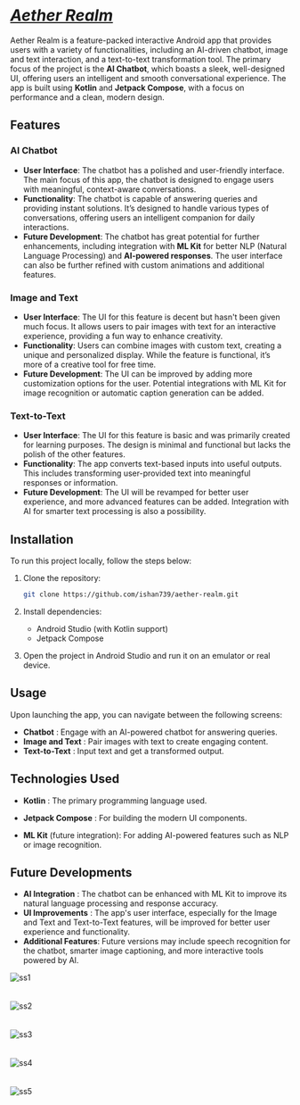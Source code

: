# <ins>_Aether Realm_</ins>

Aether Realm is a feature-packed interactive Android app that provides users with a variety of functionalities, including an AI-driven chatbot, image and text interaction, and a text-to-text transformation tool. The primary focus of the project is the **AI Chatbot**, which boasts a sleek, well-designed UI, offering users an intelligent and smooth conversational experience. The app is built using **Kotlin** and **Jetpack Compose**, with a focus on performance and a clean, modern design.

## Features

### **AI Chatbot**
- **User Interface**: The chatbot has a polished and user-friendly interface. The main focus of this app, the chatbot is designed to engage users with meaningful, context-aware conversations.
- **Functionality**: The chatbot is capable of answering queries and providing instant solutions. It’s designed to handle various types of conversations, offering users an intelligent companion for daily interactions.
- **Future Development**: The chatbot has great potential for further enhancements, including integration with **ML Kit** for better NLP (Natural Language Processing) and **AI-powered responses**. The user interface can also be further refined with custom animations and additional features.

### **Image and Text**
- **User Interface**: The UI for this feature is decent but hasn't been given much focus. It allows users to pair images with text for an interactive experience, providing a fun way to enhance creativity.
- **Functionality**: Users can combine images with custom text, creating a unique and personalized display. While the feature is functional, it’s more of a creative tool for free time.
- **Future Development**: The UI can be improved by adding more customization options for the user. Potential integrations with ML Kit for image recognition or automatic caption generation can be added.

### **Text-to-Text**
- **User Interface**: The UI for this feature is basic and was primarily created for learning purposes. The design is minimal and functional but lacks the polish of the other features.
- **Functionality**: The app converts text-based inputs into useful outputs. This includes transforming user-provided text into meaningful responses or information.
- **Future Development**: The UI will be revamped for better user experience, and more advanced features can be added. Integration with AI for smarter text processing is also a possibility.

## Installation

To run this project locally, follow the steps below:

1. Clone the repository:
   ```bash
   git clone https://github.com/ishan739/aether-realm.git

2. Install dependencies:
   - Android Studio (with Kotlin support)
   - Jetpack Compose

3. Open the project in Android Studio and run it on an emulator or real device.

## Usage

Upon launching the app, you can navigate between the following screens:

- **Chatbot** : Engage with an AI-powered chatbot for answering queries.
- **Image and Text** : Pair images with text to create engaging content.
- **Text-to-Text** : Input text and get a transformed output.
  
## Technologies Used
- **Kotlin** : The primary programming language used.
- **Jetpack Compose** : For building the modern UI components.

- **ML Kit** (future integration): For adding AI-powered features such as NLP or image recognition.

  
## Future Developments
- **AI Integration** : The chatbot can be enhanced with ML Kit to improve its natural language processing and response accuracy.
- **UI Improvements** : The app's user interface, especially for the Image and Text and Text-to-Text features, will be improved for better user experience and functionality.
- **Additional Features**: Future versions may include speech recognition for the chatbot, smarter image captioning, and more interactive tools powered by AI.





![ss1](https://github.com/user-attachments/assets/56dd5875-997b-406d-bc5b-28405ba654d2)<br/><br/><br/>
![ss2](https://github.com/user-attachments/assets/0cac1264-f92a-4964-a076-af062cb6fd23)<br/><br/><br/>
![ss3](https://github.com/user-attachments/assets/2854a79a-19b8-4bbc-81ea-69675acca71d)<br/><br/><br/>
![ss4](https://github.com/user-attachments/assets/fcfea00b-f4f7-4809-a0cb-a8ac0a1bfd67)<br/><br/><br/>
![ss5](https://github.com/user-attachments/assets/de219dca-8b93-4032-aea4-40f3e4be16e7)<br/><br/><br/>


